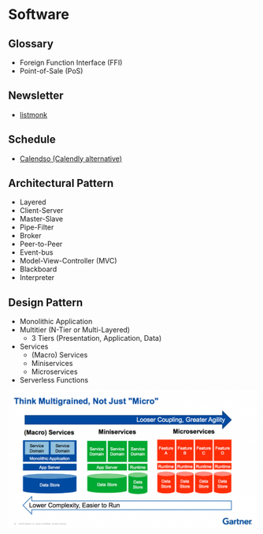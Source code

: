 # Software

<!--
https://github.com/vegaprotocol/specs

Bottleneck
Leading zero
-->

## Glossary

- Foreign Function Interface (FFI)
- Point-of-Sale (PoS)

## Newsletter

- [listmonk](/listmonk.md)

## Schedule

- [Calendso (Calendly alternative)](https://github.com/calendso/calendso)

<!--
Learning Management System (LMS)
Applicant Tracking System (ATS)
-->

## Architectural Pattern

- Layered
- Client-Server
- Master-Slave
- Pipe-Filter
- Broker
- Peer-to-Peer
- Event-bus
- Model-View-Controller (MVC)
- Blackboard
- Interpreter

## Design Pattern

- Monolithic Application
- Multitier (N-Tier or Multi-Layered)
  - 3 Tiers (Presentation, Application, Data)
- Services
  - (Macro) Services
  - Miniservices
  - Microservices
- Serverless Functions

![Multigrained](/assets/images/software/multigrained.png)

<!--
https://thenewstack.io/miniservices-a-realistic-alternative-to-microservices/
https://hiq.fi/en/blog/miniservice-or-microservice/
https://tweedegolf.nl/en/blog/32/from-monolith-to-miniservice
https://dzone.com/articles/micro-service-mini-service-and-macro-service
-->
